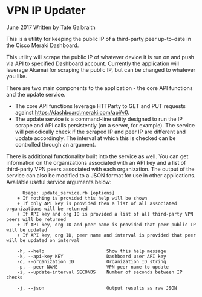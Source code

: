 # VPN IP Updater

June 2017
Written by Tate Galbraith

This is a utility for keeping the public IP of a third-party peer up-to-date in the Cisco Meraki Dashboard.

This utility will scrape the public IP of whatever device it is run on and push via API to specified Dashboard account. Currently the application will leverage Akamai for scraping the public IP, but can be changed to whatever you like.

There are two main components to the application - the core API functions and the update service.
- The core API functions leverage HTTParty to GET and PUT requests against https://dashboard.meraki.com/api/v0.
- The update service is a command-line utility designed to run the IP scrape and API calls persistently (on a server, for example). The service will periodically check if the scraped IP and peer IP are different and update accordingly. The interval at which this is checked can be controlled through an argument.

There is additional functionality built into the service as well. You can get information on the organizations associated with an API key and a list of third-party VPN peers associated with each organization. The output of the service can also be modified to a JSON format for use in other applications. Available useful service arguments below:
```
      Usage: update_service.rb [options]
    + If nothing is provided this help will be shown
    + If only API key is provided then a list of all associated organizations will be returned
    + If API key and org ID is provided a list of all third-party VPN peers will be returned
    + If API key, org ID and peer name is provided that peer public IP will be updated
    + If API key, org ID, peer name and interval is provided that peer will be updated on interval

    -h, --help                       Show this help message
    -k, --api-key KEY                Dashboard user API key
    -o, --organization ID            Organization ID string
    -p, --peer NAME                  VPN peer name to update
    -i, --update-interval SECONDS    Number of seconds between IP checks

    -j, --json                       Output results as raw JSON
```
